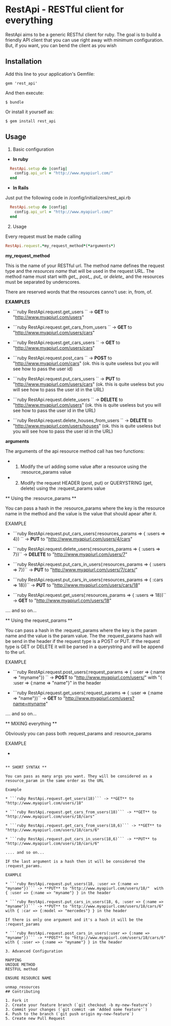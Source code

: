 # RestApi - RESTful client for everything

RestApi aims to be a generic RESTful client for ruby. The goal is to build a friendly API client that you can use right away with minimum configuration. But, if you want, you can bend the client as you wish

## Installation

Add this line to your application's Gemfile:

    gem 'rest_api'

And then execute:

    $ bundle

Or install it yourself as:

    $ gem install rest_api

## Usage

1. Basic configuration

* **In ruby**

```ruby
  RestApi.setup do |config|
    config.api_url = "http://www.myapiurl.com/"
  end
```

* **In Rails**

Just put the following code in /config/initializers/rest_api.rb
```ruby
  RestApi.setup do |config|
    config.api_url = "http://www.myapiurl.com/"
  end
```

2. Usage

Every request must be made calling 

```ruby
RestApi.request.*my_request_method*(*arguments*)
```

**my_request_method** 

This is the name of your RESTful url. The method name defines the request type and the *resources name* that will be used in the request URL. The method name must start with *get_*, *post_*, *put_* or *delete_* and the resources must be separated by underscores. 

There are reserved words that the resources canno't use: in, from, of.

**EXAMPLES**

* ```ruby RestApi.request.get_users `` -> **GET** to "http://www.myapiurl.com/users"

* ```ruby RestApi.request.get_cars_from_users `` -> **GET** to "http://www.myapiurl.com/users/cars"

* ```ruby RestApi.request.get_cars_users `` -> **GET** to "http://www.myapiurl.com/users/cars"

* ```ruby RestApi.request.post_cars `` -> **POST** to "http://www.myapiurl.com/cars" (ok. this is quite useless but you will see how to pass the user id)

* ```ruby RestApi.request.put_cars_users `` -> **PUT** to "http://www.myapiurl.com/users/cars" (ok. this is quite useless but you will see how to pass the user id in the URL)

* ```ruby RestApi.request.delete_users `` -> **DELETE** to "http://www.myapiurl.com/users" (ok. this is quite useless but you will see how to pass the user id in the URL)

* ```ruby RestApi.request.delete_houses_from_users `` -> **DELETE** to "http://www.myapiurl.com/users/houses" (ok. this is quite useless but you will see how to pass the user id in the URL)

**arguments** 

The arguments of the api resource method call has two functions: 

* 1. Modify the url adding some value after a resource using the :resource_params value
* 2. Modify the request HEADER (post, put) or QUERYSTRING (get, delete) using the :request_params value 

** Using the :resource_params **

You can pass a hash in the :resource_params where the key is the resource name in the method and the value is the value that should apear after it.

EXAMPLE

* ```ruby RestApi.request.put_cars_users(:resources_params => { :users => 4}) `` -> **PUT** to "http://www.myapiurl.com/users/4/cars"

* ```ruby RestApi.request.delete_users(:resources_params => { :users => 7})`` -> **DELETE** to "http://www.myapiurl.com/users/7" 

* ```ruby RestApi.request.put_cars_in_users(:resources_params => { :users => 7})`` -> **PUT** to "http://www.myapiurl.com/users/7/cars/" 

* ```ruby RestApi.request.put_cars_in_users(:resources_params => { :cars => 18})`` -> **PUT** to "http://www.myapiurl.com/users/cars/18" 


* ```ruby RestApi.request.get_users(:resources_params => { :users => 18})`` -> **GET** to "http://www.myapiurl.com/users/18" 

.... and so on...

** Using the request_params **

You can pass a hash in the :request_params where the key is the param name and the value is the param value. The the :request_params hash will be send in the header if the request type is a POST or PUT. If the request type is GET or DELETE it will be parsed in a querystring and will be append to the url.

EXAMPLE

* ```ruby RestApi.request.post_users(:request_params => { :user => {:name => "myname"}) `` -> **POST** to "http://www.myapiurl.com/users/" with "{ :user => {:name => "name"}" in the header

* ```ruby RestApi.request.get_users(:request_params => { :user => {:name => "name"})`` -> **GET** to "http://www.myapiurl.com/users?name=myname" 

.... and so on...

** MIXING everything **

Obviously you can pass both :request_params and :resource_params

EXAMPLE
* ```ruby RestApi.request.post_cars_in_users(:request_params => { :car => {:model => "ferrari"}, :resource_params => { :users => 8})
 ``` -> **POST** to "http://www.myapiurl.com/users/8/cars" with "{ :car => {:model => "ferrari"}" in the header

** SHORT SYNTAX **

You can pass as many args you want. They will be considered as a resource_param in the same order as the URL

Example

* ```ruby RestApi.request.get_users(18)``` -> **GET** to "http://www.myapiurl.com/users/18" 

* ```ruby RestApi.request.get_cars_from_users(18)``` -> **GET** to "http://www.myapiurl.com/users/18/cars" 

* ```ruby RestApi.request.get_cars_from_users(18,6)``` -> **GET** to "http://www.myapiurl.com/users/18/cars/6" 

* ```ruby RestApi.request.put_cars_in_users(18,6)``` -> **PUT** to "http://www.myapiurl.com/users/18/cars/6" 

.... and so on...

IF the last argument is a hash then it will be considered the :request_params.

EXAMPLE

* ```ruby RestApi.request.put_users(18, :user => {:name => "myname"})``` -> **PUT** to "http://www.myapiurl.com/users/18/"  with { :user => {:name => "myname"} } in the header

* ```ruby RestApi.request.put_cars_in_users(18, 6, :user => {:name => "myname"})``` -> **PUT** to "http://www.myapiurl.com/users/18/cars/6"  with { :car => {:model => "mercedes"} } in the header

If there is only one argument and it's a hash it will be the :request_params

* ```ruby RestApi.request.post_cars_in_users(:user => {:name => "myname"})``` -> **POST** to "http://www.myapiurl.com/users/18/cars/6"  with { :user => {:name => "myname"} } in the header

3. Advanced Configuration

MAPPING
UNIQUE METHOD
RESTFUL method

ENSURE RESOURCE NAME

unmap_resources
## Contributing

1. Fork it
2. Create your feature branch (`git checkout -b my-new-feature`)
3. Commit your changes (`git commit -am 'Added some feature'`)
4. Push to the branch (`git push origin my-new-feature`)
5. Create new Pull Request
